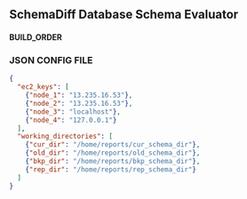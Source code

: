 ## SchemaDiff Database Schema Evaluator

#### BUILD_ORDER

### JSON CONFIG FILE

```json
{
  "ec2_keys": [
    {"node_1": "13.235.16.53"},
    {"node_2": "13.235.16.53"},
    {"node_3": "localhost"},
    {"node_4": "127.0.0.1"}
  ],
  "working_directories": [
    {"cur_dir": "/home/reports/cur_schema_dir"},
    {"old_dir": "/home/reports/old_schema_dir"},
    {"bkp_dir": "/home/reports/bkp_schema_dir"},
    {"rep_dir": "/home/reports/rep_schema_dir"}
  ]
}
```